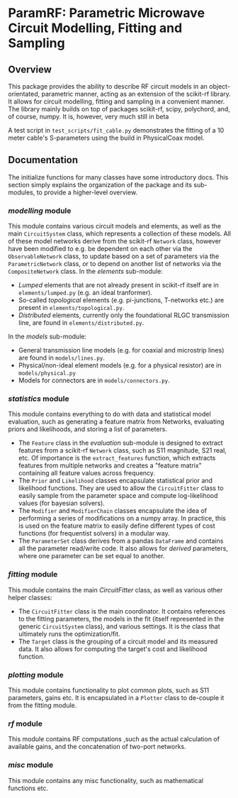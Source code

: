 # ParamRF: Parametric Microwave Circuit Modelling, Fitting and Sampling

## Overview

This package provides the ability to describe RF circuit models in an object-orientated, parametric manner, acting as an extension of the scikit-rf library. It allows for circuit modelling, fitting and sampling in a convenient manner. The library mainly builds on top of packages scikit-rf, scipy, polychord, and, of course, numpy. It is, however, very much still in beta

A test script in `test_scripts/fit_cable.py` demonstrates the fitting of a 10 meter cable's S-parameters using the build in PhysicalCoax model.


## Documentation
The initialize functions for many classes have some introductory docs. This section simply explains the organization of the package and its sub-modules, to provide a higher-level overview.

### _modelling_ module
This module contains various circuit models and elements, as well as the main `CircuitSystem` class, which represents a collection of these models. All of these model networks derive from the scikit-rf `Network` class, however have been modified to e.g. be dependent on each other via the `ObservableNetwork` class, to update based on a set of parameters via the `ParametricNetwork` class, or to depend on another list of networks via the `CompositeNetwork` class.
In the _elements_ sub-module:
- _Lumped_ elements that are not already present in scikit-rf itself are in `elements/lumped.py` (e.g. an ideal tranformer).
- So-called _topological_ elements (e.g. pi-junctions, T-networks etc.) are present in `elements/topological.py`.
- _Distributed_ elements, currently only the foundational RLGC transmission line, are found in `elements/distributed.py`.

In the _models_ sub-module:
- General transmission line models (e.g. for coaxial and microstrip lines) are found in `models/lines.py`.
- Physical/non-ideal element models (e.g. for a physical resistor) are in `models/physical.py`
- Models for connectors are in `models/connectors.py`.

### _statistics_ module
This module contains everything to do with data and statistical model evaluation, such as generating a feature matrix from Networks, evaluating priors and likelihoods, and storing a list of parameters.
- The `Feature` class in the _evaluation_ sub-module is designed to extract features from a scikit-rf `Network` class, such as S11 magnitude, S21 real, etc. Of importance is the `extract_features` function, which extracts features from multiple networks and creates a "feature matrix" containing all feature values across frequency.
- The `Prior` and `Likelihood` classes encapsulate statistical prior and likelihood functions. They are used to allow the `CircuitFitter` class to easily sample from the parameter space and compute log-likelihood values (for bayesian solvers).
- The `Modifier` and `ModifierChain` classes encapsulate the idea of performing a series of modifications on a numpy array. In practice, this is used on the feature matrix to easily define different types of cost functions (for frequentist solvers) in a modular way.
- The `ParameterSet` class derives from a pandas `DataFrame` and contains all the parameter read/write code. It also allows for _derived_ parameters, where one parameter can be set equal to another.

### _fitting_ module
This module contains the main _CircuitFitter_ class, as well as various other helper classes:
- The `CircuitFitter` class is the main coordinator. It contains references to the fitting parameters, the models in the fit (itself represented in the generic `CircuitSystem` class), and various settings. It is the class that ultimately runs the optimization/fit.
- The `Target` class is the grouping of a circuit model and its measured data. It also allows for computing the target's cost and likelihood function.

### _plotting_ module
This module contains functionality to plot common plots, such as S11 parameters, gains etc. It is encapsulated in a `Plotter` class to de-couple it from the fitting module.

### _rf_ module
This module contains RF computations ,such as the actual calculation of available gains, and the concatenation of two-port networks.

### _misc_ module
This module contains any misc functionality, such as mathematical functions etc.
